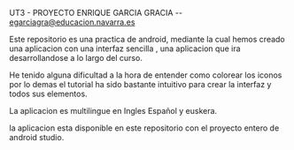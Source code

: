 UT3 - PROYECTO
ENRIQUE GARCIA GRACIA -- egarciagra@educacion.navarra.es

Este repositorio es una practica de android, mediante la cual hemos creado una aplicacion 
con una interfaz sencilla , una aplicacion que ira desarrollandose a lo largo del curso.

He tenido alguna dificultad a la hora de entender como colorear los iconos por lo demas el tutorial
ha sido bastante intuitivo para crear la interfaz y todos sus elementos.

La aplicacion es multilingue en Ingles Español y euskera.

la aplicacion esta disponible en este repositorio con el proyecto entero de android studio.
